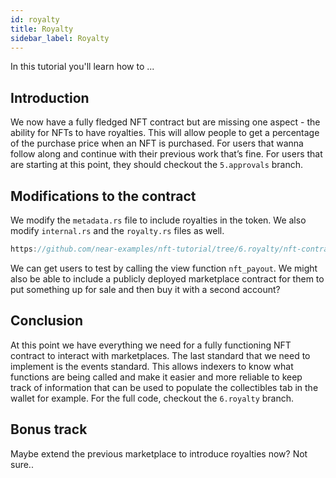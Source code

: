 ```yaml
---
id: royalty
title: Royalty
sidebar_label: Royalty
---
```


In this tutorial you'll learn how to ...

## Introduction

We now have a fully fledged NFT contract but are missing one aspect - the ability for NFTs to have royalties. This will allow people to get a percentage of the purchase price when an NFT is purchased. For users that wanna follow along and continue with their previous work that’s fine. For users that are starting at this point, they should checkout the `5.approvals` branch. 

## Modifications to the contract

We modify the `metadata.rs` file to include royalties in the token. We also modify `internal.rs` and the `royalty.rs` files as well.

```js reference
https://github.com/near-examples/nft-tutorial/tree/6.royalty/nft-contract/src/lib.rs#L1-L3
```

We can get users to test by calling the view function `nft_payout`. We might also be able to include a publicly deployed marketplace contract for them to put something up for sale and then buy it with a second account? 

## Conclusion

At this point we have everything we need for a fully functioning NFT contract to interact with marketplaces. The last standard that we need to implement is the events standard. This allows indexers to know what functions are being called and make it easier and more reliable to keep track of information that can be used to populate the collectibles tab in the wallet for example. For the full code, checkout the `6.royalty` branch. 

## Bonus track

Maybe extend the previous marketplace to introduce royalties now? Not sure.. 
